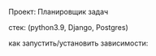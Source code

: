 Проект: Планировщик задач

стек: (python3.9, Django, Postgres)

как запустить/установить зависимости: